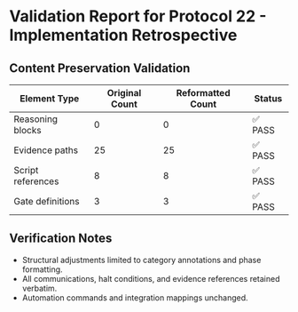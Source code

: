 # Validation Report for Protocol 22 - Implementation Retrospective

## Content Preservation Validation

| Element Type | Original Count | Reformatted Count | Status |
|--------------|----------------|-------------------|--------|
| Reasoning blocks | 0 | 0 | ✅ PASS |
| Evidence paths | 25 | 25 | ✅ PASS |
| Script references | 8 | 8 | ✅ PASS |
| Gate definitions | 3 | 3 | ✅ PASS |

## Verification Notes
- Structural adjustments limited to category annotations and phase formatting.
- All communications, halt conditions, and evidence references retained verbatim.
- Automation commands and integration mappings unchanged.
